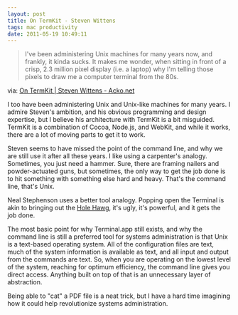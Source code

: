 ```yaml
---
layout: post
title: On TermKit - Steven Wittens 
tags: mac productivity
date: 2011-05-19 10:49:11
---
```


>I've been administering Unix machines for many years now, and frankly, it kinda sucks. It makes me wonder, when sitting in front of a crisp, 2.3 million pixel display (i.e. a laptop) why I'm telling those pixels to draw me a computer terminal from the 80s.

via: [On TermKit | Steven Wittens - Acko.net][1]


I too have been administering Unix and Unix-like machines for many years. I admire Steven's ambition, and his obvious programming and design expertise, but I believe his architecture with TermKit is a bit misguided. TermKit is a combination of Cocoa, Node.js, and WebKit, and while it works, there are a lot of moving parts to get it to work. 

Steven seems to have missed the point of the command line, and why we are still use it after all these years. I like using a carpenter's analogy. Sometimes, you just need a hammer. Sure, there are framing nailers and powder-actuated guns, but sometimes, the only way to get the job done is to hit something with something else hard and heavy. That's the command line, that's Unix.  

Neal Stephenson uses a better tool analogy. Popping open the Terminal is akin to bringing out the [Hole Hawg][2], it's ugly, it's powerful, and it gets the job done.

The most basic point for why Terminal.app still exists, and why the command line is still a preferred tool for systems administration is that Unix is a text-based operating system. All of the configuration files are text, much of the system information is available as text, and all input and output from the commands are text. So, when you are operating on the lowest level of the system, reaching for optimum efficiency, the command line gives you direct access. Anything built on top of that is an unnecessary layer of abstraction.  

Being able to "cat" a PDF file is a neat trick, but I have a hard time imagining how it could help revolutionize systems administration.


[1]: http://acko.net/blog/on-termkit?page=3
[2]: http://www.team.net/mjb/hawg.html
